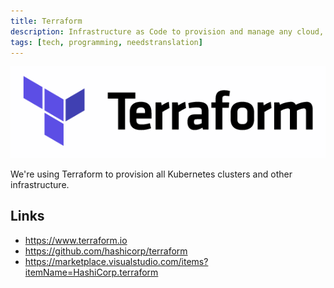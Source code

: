 ```yaml
---
title: Terraform
description: Infrastructure as Code to provision and manage any cloud, infrastructure, or service.
tags: [tech, programming, needstranslation]
---
```


![Terraform logo](terraform-logo.png "Terraform logo")

We're using Terraform to provision all Kubernetes clusters and other infrastructure.


## Links

- https://www.terraform.io
- https://github.com/hashicorp/terraform
- https://marketplace.visualstudio.com/items?itemName=HashiCorp.terraform
